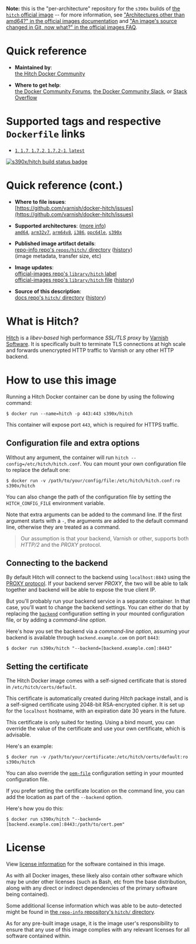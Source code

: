 <!--

********************************************************************************

WARNING:

    DO NOT EDIT "hitch/README.md"

    IT IS AUTO-GENERATED

    (from the other files in "hitch/" combined with a set of templates)

********************************************************************************

-->

**Note:** this is the "per-architecture" repository for the `s390x` builds of [the `hitch` official image](https://hub.docker.com/_/hitch) -- for more information, see ["Architectures other than amd64?" in the official images documentation](https://github.com/docker-library/official-images#architectures-other-than-amd64) and ["An image's source changed in Git, now what?" in the official images FAQ](https://github.com/docker-library/faq#an-images-source-changed-in-git-now-what).

# Quick reference

-	**Maintained by**:  
	[the Hitch Docker Community](https://github.com/varnish/docker-hitch)

-	**Where to get help**:  
	[the Docker Community Forums](https://forums.docker.com/), [the Docker Community Slack](https://dockr.ly/slack), or [Stack Overflow](https://stackoverflow.com/search?tab=newest&q=docker)

# Supported tags and respective `Dockerfile` links

-	[`1`, `1.7`, `1.7.2`, `1.7.2-1`, `latest`](https://github.com/varnish/docker-hitch/blob/054c998138c8f8ec6be03c7db711b8435de41e2b/Dockerfile)

[![s390x/hitch build status badge](https://img.shields.io/jenkins/s/https/doi-janky.infosiftr.net/job/multiarch/job/s390x/job/hitch.svg?label=s390x/hitch%20%20build%20job)](https://doi-janky.infosiftr.net/job/multiarch/job/s390x/job/hitch/)

# Quick reference (cont.)

-	**Where to file issues**:  
	[https://github.com/varnish/docker-hitch/issues](https://github.com/varnish/docker-hitch/issues)

-	**Supported architectures**: ([more info](https://github.com/docker-library/official-images#architectures-other-than-amd64))  
	[`amd64`](https://hub.docker.com/r/amd64/hitch/), [`arm32v7`](https://hub.docker.com/r/arm32v7/hitch/), [`arm64v8`](https://hub.docker.com/r/arm64v8/hitch/), [`i386`](https://hub.docker.com/r/i386/hitch/), [`ppc64le`](https://hub.docker.com/r/ppc64le/hitch/), [`s390x`](https://hub.docker.com/r/s390x/hitch/)

-	**Published image artifact details**:  
	[repo-info repo's `repos/hitch/` directory](https://github.com/docker-library/repo-info/blob/master/repos/hitch) ([history](https://github.com/docker-library/repo-info/commits/master/repos/hitch))  
	(image metadata, transfer size, etc)

-	**Image updates**:  
	[official-images repo's `library/hitch` label](https://github.com/docker-library/official-images/issues?q=label%3Alibrary%2Fhitch)  
	[official-images repo's `library/hitch` file](https://github.com/docker-library/official-images/blob/master/library/hitch) ([history](https://github.com/docker-library/official-images/commits/master/library/hitch))

-	**Source of this description**:  
	[docs repo's `hitch/` directory](https://github.com/docker-library/docs/tree/master/hitch) ([history](https://github.com/docker-library/docs/commits/master/hitch))

# What is Hitch?

[Hitch](https://hitch-tls.org/) is a *libev-based* high performance *SSL/TLS proxy* by [Varnish Software](https://varnish-software.com). It is specifically built to terminate TLS connections at high scale and forwards unencrypted HTTP traffic to Varnish or any other HTTP backend.

# How to use this image

Running a Hitch Docker container can be done by using the following command:

```console
$ docker run --name=hitch -p 443:443 s390x/hitch
```

This container will expose port `443`, which is required for HTTPS traffic.

## Configuration file and extra options

Without any argument, the container will run `hitch --config=/etc/hitch/hitch.conf`. You can mount your own configuration file to replace the default one:

```console
$ docker run -v /path/to/your/config/file:/etc/hitch/hitch.conf:ro s390x/hitch
```

You can also change the path of the configuration file by setting the `HITCH_CONFIG_FILE` environment variable.

Note that extra arguments can be added to the command line. If the first argument starts with a `-`, the arguments are added to the default command line, otherwise they are treated as a command.

> Our assumption is that your backend, Varnish or other, supports both *HTTP/2* and the *PROXY* protocol.

## Connecting to the backend

By default Hitch will connect to the backend using `localhost:8843` using the [PROXY protocol](https://github.com/varnish/hitch/blob/master/docs/proxy-protocol.md). If your backend server *PROXY*, the two will be able to talk together and backend will be able to expose the true client IP.

But you'll probably run your backend service in a separate container. In that case, you'll want to change the backend settings. You can either do that by replacing the [`backend`](https://github.com/varnish/hitch/blob/master/hitch.conf.man.rst#backend--) configuration setting in your mounted configuration file, or by adding a *command-line option*.

Here's how you set the backend via a *command-line option*, assuming your backend is available through `backend.example.com` on port `8443`:

```console
$ docker run s390x/hitch "--backend=[backend.example.com]:8443"
```

## Setting the certificate

The Hitch Docker image comes with a self-signed certificate that is stored in `/etc/hitch/certs/default`.

This certificate is automatically created during *Hitch* package install, and is a self-signed certificate using 2048-bit RSA-encrypted cipher. It is set up for the `localhost` hostname, with an expiration date 30 years in the future.

This certificate is only suited for testing. Using a bind mount, you can override the value of the certificate and use your own certificate, which is advisable.

Here's an example:

```console
$ docker run -v /path/to/your/certificate:/etc/hitch/certs/default:ro s390x/hitch
```

You can also override the [`pem-file`](https://github.com/varnish/hitch/blob/master/hitch.conf.man.rst#pem-file--string) configuration setting in your mounted configuration file.

If you prefer setting the certificate location on the command line, you can add the location as part of the `--backend` option.

Here's how you do this:

```console
$ docker run s390x/hitch "--backend=[backend.example.com]:8443:/path/to/cert.pem"
```

# License

View [license information](https://github.com/varnish/hitch/blob/master/LICENSE) for the software contained in this image.

As with all Docker images, these likely also contain other software which may be under other licenses (such as Bash, etc from the base distribution, along with any direct or indirect dependencies of the primary software being contained).

Some additional license information which was able to be auto-detected might be found in [the `repo-info` repository's `hitch/` directory](https://github.com/docker-library/repo-info/tree/master/repos/hitch).

As for any pre-built image usage, it is the image user's responsibility to ensure that any use of this image complies with any relevant licenses for all software contained within.
